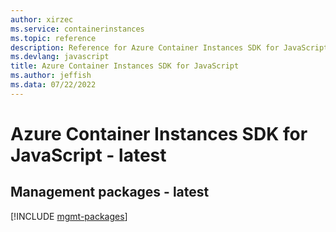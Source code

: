 ```yaml
---
author: xirzec
ms.service: containerinstances
ms.topic: reference
description: Reference for Azure Container Instances SDK for JavaScript
ms.devlang: javascript
title: Azure Container Instances SDK for JavaScript
ms.author: jeffish
ms.data: 07/22/2022
---
```

# Azure Container Instances SDK for JavaScript - latest

## Management packages - latest
[!INCLUDE [mgmt-packages](container-instances-mgmt-index.md)]